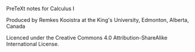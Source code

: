 PreTeXt notes for Calculus I

Produced by Remkes Kooistra at the King's University, Edmonton,
Alberta, Canada

Licenced under the Creative Commons 4.0 Attribution-ShareAlike
International License. 

